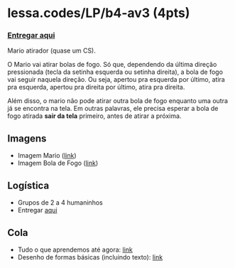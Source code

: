 # lessa.codes/LP/b4-av3 (4pts)

### [Entregar aqui](https://goo.gl/forms/fn0lDXkxBAHj871U2)

Mario atirador (quase um CS).

O Mario vai atirar bolas de fogo. Só que, dependendo da última direção pressionada
(tecla da setinha esquerda ou setinha direita), a bola de fogo vai seguir naquela direção.
Ou seja, apertou pra esquerda por último, atira pra esquerda, apertou pra direita por último,
atira pra direita.

Além disso, o mario não pode atirar outra bola de fogo enquanto uma outra já se encontra na tela.
Em outras palavras, ele precisa esperar a bola de fogo atirada **sair da tela** primeiro, antes
de atirar a próxima.

## Imagens

- Imagem Mario ([link](imagens/mario.png))
- Imagem Bola de Fogo ([link](imagens/bolinha.png))

## Logística

- Grupos de 2 a 4 humaninhos
- Entregar [aqui](https://goo.gl/forms/fn0lDXkxBAHj871U2)

## Cola

- Tudo o que aprendemos até agora: [link](http://lessa.codes/LP)
- Desenho de formas básicas (incluindo texto): [link](https://github.com/matheuslessarodrigues/LP/blob/master/desenhos-base.html)
